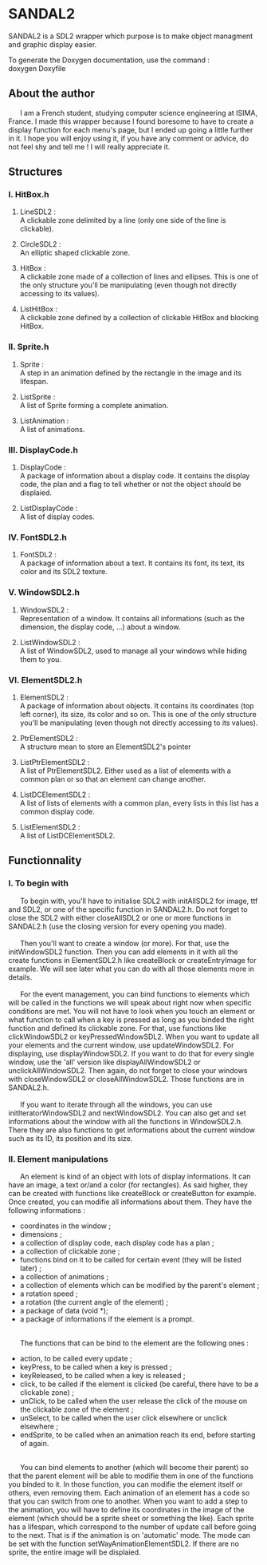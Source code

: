 # SANDAL2

SANDAL2 is a SDL2 wrapper which purpose is to make object managment and
graphic display easier.  

To generate the Doxygen documentation, use the command :  
    doxygen Doxyfile

## About the author

&nbsp;&nbsp;&nbsp;&nbsp;&nbsp;&nbsp;I am a French student, studying computer science engineering at ISIMA, France. 
I made this wrapper because I found boresome to have to create a display function for each menu's page, but I ended 
up going a little further in it. I hope you will enjoy using it, if you have any comment or advice, do not feel shy 
and tell me ! I will really appreciate it.

## Structures

### I. HitBox.h

  1. LineSDL2 : <br/>
    A clickable zone delimited by a line (only one side of the line is clickable).

  2. CircleSDL2 :<br/>
    An elliptic shaped clickable zone.

  3. HitBox :<br/>
    A clickable zone made of a collection of lines and ellipses.
    This is one of the only structure you'll be manipulating (even though not directly accessing to its values).

  4. ListHitBox : <br/>
    A clickable zone defined by a collection of clickable HitBox and blocking HitBox.

### II. Sprite.h

  1. Sprite :<br/>
    A step in an animation defined by the rectangle in the image and its lifespan.

  2. ListSprite :<br/>
    A list of Sprite forming a complete animation.

  3. ListAnimation :<br/>
    A list of animations.

### III. DisplayCode.h

  1. DisplayCode : <br/>
    A package of information about a display code. It contains the display code, the plan and a flag to tell whether or not
    the object should be displaied.

  2. ListDisplayCode : <br/>
    A list of display codes.

### IV. FontSDL2.h

  1. FontSDL2 :<br/>
    A package of information about a text. It contains its font, its text, its color and its SDL2 texture.

### V. WindowSDL2.h

  1. WindowSDL2 :<br/>
    Representation of a window. It contains all informations (such as the dimension, the display code, ...) about a window.

  2. ListWindowSDL2 :<br/>
    A list of WindowSDL2, used to manage all your windows while hiding them to you.

### VI. ElementSDL2.h

  1. ElementSDL2 :<br/>
    A package of information about objects. It contains its coordinates (top left corner), its size, its color and so on.
    This is one of the only structure you'll be manipulating (even though not directly accessing to its values).

  2. PtrElementSDL2 :<br/>
    A structure mean to store an ElementSDL2's pointer

  3. ListPtrElementSDL2 :<br/>
    A list of PtrElementSDL2. Either used as a list of elements with a common plan or so that an element can change another.

  4. ListDCElementSDL2 :<br/>
    A list of lists of elements with a common plan, every lists in this list has a common display code.

  5. ListElementSDL2 :<br/>
    A list of ListDCElementSDL2.

## Functionnality

### I. To begin with

&nbsp;&nbsp;&nbsp;&nbsp;&nbsp;&nbsp;To begin with, you'll have to initialise SDL2 with initAllSDL2 for image, ttf and SDL2, or one of the
specific function in SANDAL2.h. Do not forget to close the SDL2 with either closeAllSDL2 or one or more functions
in SANDAL2.h (use the closing version for every opening you made).<br/><br/>
&nbsp;&nbsp;&nbsp;&nbsp;&nbsp;&nbsp;Then you'll want to create a window (or more). For that, use the initWindowSDL2 function. Then you can add
elements in it with all the create functions in ElementSDL2.h like createBlock or createEntryImage for example.
We will see later what you can do with all those elements more in details.<br/><br/>
&nbsp;&nbsp;&nbsp;&nbsp;&nbsp;&nbsp;For the event management, you can bind functions to elements which will be called in the functions we will speak
about right now when specific conditions are met. You will not have to look when you touch an element or what
function to call when a key is pressed as long as you binded the right function and defined its clickable zone. For that, use functions like clickWindowSDL2 or keyPressedWindowSDL2.
When you want to update all your elements and the current window, use updateWindowSDL2. For displaying, use displayWindowSDL2.
If you want to do that for every single window, use the 'all' version like displayAllWindowSDL2 or unclickAllWindowSDL2.
Then again, do not forget to close your windows with closeWindowSDL2 or closeAllWindowSDL2.
Those functions are in SANDAL2.h.<br/><br/>
&nbsp;&nbsp;&nbsp;&nbsp;&nbsp;&nbsp;If you want to iterate through all the windows, you can use initIteratorWindowSDL2 and nextWindowSDL2. You can 
also get and set informations about the window with all the functions in WindowSDL2.h. There they are also functions to
 get informations about the current window such as its ID, its position and its size.<br/>

### II. Element manipulations

&nbsp;&nbsp;&nbsp;&nbsp;&nbsp;&nbsp;An element is kind of an object with lots of display informations. It can have an image, a text or/and a color (for rectangles).
As said higher, they can be created with functions like createBlock or createButton for example. Once created, you can
modifie all informations about them. They have the following informations :
* coordinates in the window ;
* dimensions ;
* a collection of display code, each display code has a plan ;
* a collection of clickable zone ;
* functions bind on it to be called for certain event (they will be listed later) ;
* a collection of animations ;
* a collection of elements which can be modified by the parent's element ;
* a rotation speed ;
* a rotation (the current angle of the element) ;
* a package of data (void *);
* a package of informations if the element is a prompt.
<br/><br/>

&nbsp;&nbsp;&nbsp;&nbsp;&nbsp;&nbsp;The functions that can be bind to the element are the following ones :
* action, to be called every update ;
* keyPress, to be called when a key is pressed ;
* keyReleased, to be called when a key is released ;
* click, to be called if the element is clicked (be careful, there have to be a clickable zone) ;
* unClick, to be called when the user release the click of the mouse on the clickable zone of the element ;
* unSelect, to be called when the user click elsewhere or unclick elsewhere ;
* endSprite, to be called when an animation reach its end, before starting of again.
<br/><br/>

&nbsp;&nbsp;&nbsp;&nbsp;&nbsp;&nbsp;You can bind elements to another (which will become their parent) so that the parent element will be able to modifie them in one of
the functions you binded to it. In those function, you can modifie the element itself or others, even removing them.
Each animation of an element has a code so that you can switch from one to another. When you want to add a step
to the animation, you will have to define its coordinates in the image of the element (which should be a sprite sheet
or something the like). Each sprite has a lifespan, which correspond to the number of update call before going to the
next. That is if the animation is on 'automatic' mode. The mode can be set with the function setWayAnimationElementSDL2.
If there are no sprite, the entire image will be displaied.
<br/><br/>